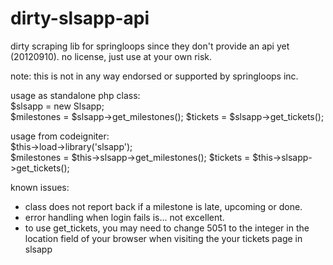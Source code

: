 dirty-slsapp-api
================

dirty scraping lib for springloops since they don't provide an api yet (20120910).
no license, just use at your own risk.

note: this is not in any way endorsed or supported by springloops inc.

usage as standalone php class:  
$slsapp = new Slsapp;  
$milestones = $slsapp->get_milestones();
$tickets = $slsapp->get_tickets();

usage from codeigniter:  
$this->load->library('slsapp');  
$milestones = $this->slsapp->get_milestones();
$tickets = $this->slsapp->get_tickets();

known issues:
- class does not report back if a milestone is late, upcoming or done.
- error handling when login fails is... not excellent.
- to use get_tickets, you may need to change 5051 to the integer in the location field of your browser when visiting the your tickets page in slsapp
